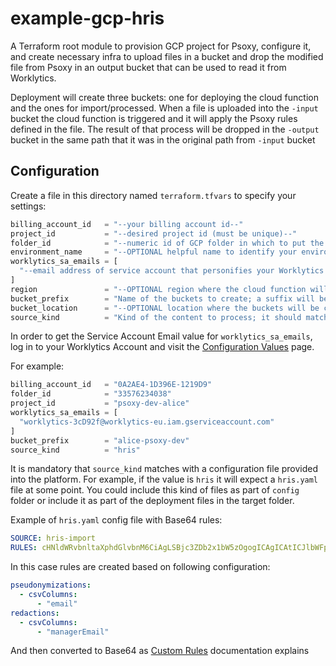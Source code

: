 # example-gcp-hris

A Terraform root module to provision GCP project for Psoxy, configure it, and create necessary infra
to upload files in a bucket and drop the modified file from Psoxy in an output bucket that can be used
to read it from Worklytics.

Deployment will create three buckets: one for deploying the cloud function and the ones for import/processed.
When a file is uploaded into the `-input` bucket the cloud function is triggered and it will apply the Psoxy rules
defined in the file. The result of that process will be dropped in the `-output` bucket in the same path that it
was in the original path from `-input` bucket

## Configuration

Create a file in this directory named `terraform.tfvars` to specify your settings:

```terraform
billing_account_id   = "--your billing account id--"
project_id           = "--desired project id (must be unique)--"
folder_id            = "--numeric id of GCP folder in which to put the project--"
environment_name     = "--OPTIONAL helpful name to identify your environment --"
worklytics_sa_emails = [
  "--email address of service account that personifies your Worklytics account--"
]
region               = "--OPTIONAL region where the cloud function will be deployed"
bucket_prefix        = "Name of the buckets to create; a suffix will be added later as part of the deployment process"
bucket_location      = "--OPTIONAL location where the buckets will be created"
source_kind          = "Kind of the content to process; it should match one of the config.yaml file available"
```

In order to get the Service Account Email value for `worklytics_sa_emails`, log in to your Worklytics
Account and visit the [Configuration Values](https://app.worklytics.co/analytics/integrations/configuration) page.

For example:
```terraform
billing_account_id   = "0A2AE4-1D396E-1219D9"
folder_id            = "33576234038"
project_id           = "psoxy-dev-alice"
worklytics_sa_emails = [
  "worklytics-3cD92f@worklytics-eu.iam.gserviceaccount.com"
]
bucket_prefix        = "alice-psoxy-dev"
source_kind          = "hris"
```

It is mandatory that `source_kind` matches with a configuration file provided into the platform. For example, if the
value is `hris` it will expect a `hris.yaml` file at some point. You could include this kind of files as part of `config`
folder or include it as part of the deployment files in the target folder.

Example of `hris.yaml` config file with Base64 rules:

```yaml
SOURCE: hris-import
RULES: cHNldWRvbnltaXphdGlvbnM6CiAgLSBjc3ZDb2x1bW5zOgogICAgICAtICJlbWFpbCIKcmVkYWN0aW9uczoKICAtIGNzdkNvbHVtbnM6CiAgICAgIC0gIm1hbmFnZXJFbWFpbCI=
```

In this case rules are created based on following configuration:

```yaml
pseudonymizations:
  - csvColumns:
      - "email"
redactions:
  - csvColumns:
      - "managerEmail"
```

And then converted to Base64 as [Custom Rules](../../../docs/custom-rules.md) documentation explains
